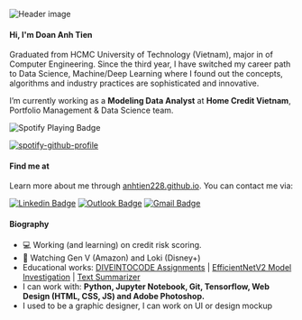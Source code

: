 ![Header image](https://i.imgur.com/yj5rVKB.png)
<!-- You can create your own header images using Canva, it has a lot of templates. If you do, use the following link https://www.canva.com/join/celeriac-tread-jellyfish -->

#### **Hi, I'm Doan Anh Tien**
Graduated from HCMC University of Technology (Vietnam), major in of Computer Engineering. Since the third year, I have switched my career path to Data Science, Machine/Deep Learning where I found out the concepts, algorithms and industry practices are sophisticated and innovative.

I’m currently working as a **Modeling Data Analyst** at **Home Credit Vietnam**, Portfolio Management & Data Science team.
<!-- <img align='right' src='https://media.giphy.com/media/bcKmIWkUMCjVm/giphy.gif' width='200"'> -->

![Spotify Playing Badge](https://img.shields.io/badge/playing%20on%20spotify-%231A1A1A?style=for-the-badge&logo=spotify&logoColor=white)

[![spotify-github-profile](https://spotify-github-profile.vercel.app/api/view?uid=0kgz5iq2j5h4f05bkh3xw5jyx&cover_image=true&theme=natemoo-re&show_offline=true&background_color=000000&interchange=true&bar_color=56caf0&bar_color_cover=false)](https://spotify-github-profile.vercel.app/api/view?uid=0kgz5iq2j5h4f05bkh3xw5jyx&redirect=true)



#### **Find me at**
Learn more about me through [anhtien228.github.io](https://anhtien228.github.io). You can contact me via:

[![Linkedin Badge](https://img.shields.io/badge/Linkedin-doananhtien-0078D4?style=flat-square&logo=Linkedin&labelColor=%231a1a1a&logoColor=white)](https://www.linkedin.com/in/doananhtien/)
[![Outlook Badge](https://img.shields.io/badge/Work-tien.doana1%40homecredit.vn-0078D4?style=flat-square&logo=microsoft-outlook&labelColor=%231a1a1a&logoColor=white)](mailto:tien.doana1@homecredit.vn)
[![Gmail Badge](https://img.shields.io/badge/Personal-d.atien228@gmail.com-d14836?style=flat-square&logo=Gmail&labelColor=%231a1a1a&logoColor=white)](mailto:d.atien228@gmail.com)

#### **Biography**
- 💻 Working (and learning) on credit risk scoring.
- 🎥 Watching Gen V (Amazon) and Loki (Disney+)
- Educational works: [DIVEINTOCODE Assignments](https://github.com/anhtien228/diveintocode-ml) | [EfficientNetV2 Model Investigation](https://github.com/anhtien228/diveintocode-ml-graduation) | [Text Summarizer](https://huggingface.co/spaces/datien228/text-summarizer)
- I can work with: **Python, Jupyter Notebook, Git, Tensorflow, Web Design (HTML, CSS, JS) and Adobe Photoshop.**
- I used to be a graphic designer, I can work on UI or design mockup
<!-- - 🌍 I'm mostly active on **Linkedin** and **Facebook** -->
<!-- - ⚡ Fun fact: I'm a hardcore fan of Mecha film/anime, specifically Gundam -->
